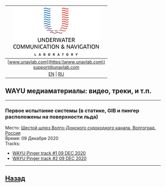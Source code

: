 | ![logo](/documentation/sm_logo.png) |
| :---: |
| [www.unavlab.com](https:\\www.unavlab.com\) <br/> [support@unavlab.com](mailto:support@unavlab.com) |
| [EN](\documentation\EN\WAYU\media) \| [RU](\documentation\RU\WAYU\media) |

## WAYU медиаматериалы: видео, треки, и т.п.

______  


### Первое испытание системы (в статике, GIB и пингер расположены на поверхности льда)
Место: [Шестой шлюз Волго-Донского судоходного канала, Волгоград, Россия](https://goo.gl/maps/rmktnCWcauE4HbcZ6)  
Время: 09 Декабря 2020  
Tracks:  
- [WAYU Pinger track #1 09 DEC 2020](/documentation/WAYU_Tracks_11-23-05_static.kml)
- [WAYU Pinger track #2 09 DEC 2020](/documentation/WAYU_Tracks_11-56-52_static_wide.kml)

______  


## [Назад](/../../media_videos_ru)
